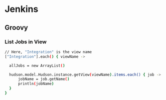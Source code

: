 # Jenkins

## Groovy

### List Jobs in View

```bash
// Here, "Integration" is the view name
["Integration"].each() { viewName ->

  allJobs = new ArrayList()

  hudson.model.Hudson.instance.getView(viewName).items.each() { job ->
      jobName = job.getName()
      println(jobName)
  }
}
```